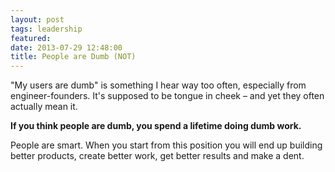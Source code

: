 ```yaml
---
layout: post
tags: leadership
featured:
date: 2013-07-29 12:48:00
title: People are Dumb (NOT)
---
```

"My users are dumb" is something I hear way too often, especially from engineer-founders. It's supposed to be tongue in cheek – and yet they often actually mean it.

**If you think people are dumb, you spend a lifetime doing dumb work.**

People are smart. When you start from this position you will end up building better products, create better work, get better results and make a dent.